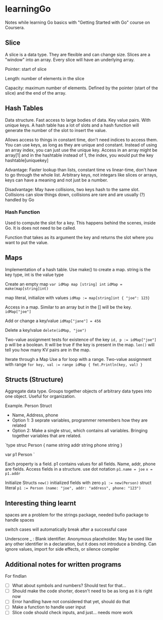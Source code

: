 # learningGo

Notes while learning Go basics with "Getting Started with Go" course on Coursera.

## Slice
A slice is a data type. They are flexible and can change size. Slices are a "window" into an array. Every slice will have an underlying array.

Pointer: start of slice

Length: number of elements in the slice

Capacity: maximum number of elements. Defined by the pointer (start of the slice) and the end of the array.

## Hash Tables
Data structure. Fast access to large bodies of data. Key value pairs. With unique keys. A hash table has a lot of slots and a hash function will generate the number of the slot to insert the value.

Allows access to things in constant time, don't need indices to access them. You can use keys, as long as they are unique and constant. Instead of using an array index, you can just use the unique key. Access in an array might be array[1] and in the hashtable instead of 1, the index, you would put the key hashtable[uniquekey]

Advantage: Faster lookup than lists, constant time vs linear-time, don't have to go through the whole list. Arbitrary keys, not integars like slices or arrays, keys can have a meaning and not just be a number.

Disadvantage: May have collisions, two keys hash to the same slot. Collisions can slow things down, collisions are rare and are usually (?) handled by Go

### Hash Function
Used to compute the slot for a key. This happens behind the scenes, inside Go. It is does not need to be called.

Function that takes as its argument the key and returns the slot where you want to put the value.

## Maps
Implementation of a hash table.
Use make() to create a map.
string is the key type, int is the value type

Create an empty map
`var idMap map [string] int`
`idMap = make(map[string]int)`

map literal, initialize with values
`idMap := map[string]int { "joe": 123}`

Access in a map. Similar to an array but in the [] will be the key.
`idMap["joe"]`

Add or change a key/value
`idMap["jane"] = 456`

Delete a key/value
`delete(idMap, "joe")`

Two-value assignment tests for existence of the key
`id, p := idMap["joe"]`
p will be a boolean. It will be true if the key is present in the map.
`len()` will tell you how many KV pairs are in the map.

Iterate through a Map
Use a for loop with a range. Two-value assignment with range
`for key, val := range idMap { fmt.Println(key, val) }`

## Structs (Structure)
Aggregate data type. Groups together objects of arbitrary data types into one object. Useful for organization.

Example. Person Struct
- Name, Address, phone
- Option 1: 3 seprate variables, programmer remembers how they are related
- Option 2: Make a single struc, which contains all variables. Bringing
together variables that are related.

`type struc Person {
    name string
    addr string
    phone string
}

var p1 Person
    `

Each property is a field. p1 contains values for all fields.
Name, addr, phone are fields.
Access fields in a structure. use dot notation
`p1.name = joe`
`x = p1.addr`

Initialize Structs
`new()`
initialized fields with zero
`p1 := new(Person)`
struct literal
`p1 := Person (name: "joe", addr: "address", phone: "123")`


## Interesting thing learnt
spaces are a problem for the strings package, needed bufio package to handle spaces

switch cases will automatically break after a successful case

Underscore _ : Blank identifier. Anonymous placeholder. May be used like any other identifier in a declaration, but it does not introduce a binding. Can ignore values, import for side effects, or silence compiler

## Additional notes for written programs
For findIan
- [ ] What about symbols and numbers? Should test for that...
- [ ] Should make the code shorter, doesn't need to be as long as it is right now
- [ ] Error handling have not considered that yet, should do that
- [ ] Make a function to handle user input
- [ ] Slice code should check inputs, and just... needs more work